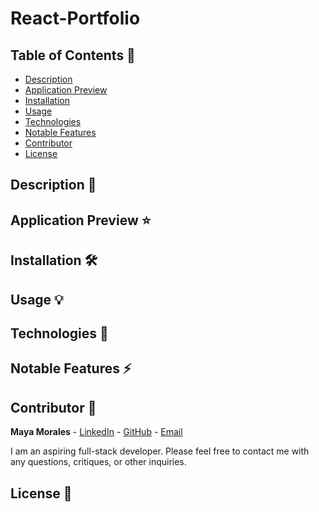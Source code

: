 # React-Portfolio

## Table of Contents 📖

* [ Description ](#description-📝)
* [ Application Preview ](#application-preview-⭐)
* [ Installation ](#installation-🛠️)
* [ Usage ](#usage-💡)
* [ Technologies ](#technologies-🔧)
* [ Notable Features ](#notable-features-⚡️)
* [ Contributor ](#contributor-🙌)
* [ License ](#license-🔑)

## Description 📝

## Application Preview ⭐

## Installation 🛠️

## Usage 💡

## Technologies 🔧

## Notable Features ⚡️

## Contributor 🙌

**Maya Morales** - [LinkedIn](https://www.linkedin.com/in/maya-morales-1191351bb/) - [GitHub](https://github.com/mayaimorales) - [Email](mayainomorales@gmail.com)

I am an aspiring full-stack developer. Please feel free to contact me with any questions, critiques, or other inquiries.

## License 🔑